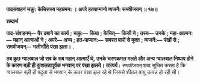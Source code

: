 **पादसंवाहनं चक्रु: केचित्तस्य महात्मन: ।** **अपरे हतपाप्मानो व्यजनै: समवीजयन् ॥ १७॥** 

**शब्दार्थ** 

**पाद-संवाहनम्—** **पैर दबाने का कार्य** **; चक्रु:—** **किया** **; केचित्—** **किसी ने** **; तस्य—** **उनके** **; महा-आत्मन:—** **महान् आत्माओं ने** **;** **अपरे—** **अन्य** **; हत-पाप्मान:—** **समस्त पापों से मुक्त** **; व्यजनै:—** **पंखों से** **; समवीजयन्—** **भलीभाँति पंखा झला।** **.** 

**तब कुछ ग्वालबाल जो सब के सब महान् आत्माएँ थे, उनके चरणकमल मलते और अन्य** **ग्वालबाल निष्पाप होने के कारण बड़ी ही कुशलतापूर्वक भगवान् पर पंखा झलते।** **तात्पर्य :** *समवीजयन्* शब्द सूचित करता है कि ग्वालबाल बड़ी ही पटुता से भगवान् के ऊपर पंखा झल रहे थे जिससे शीतल वायु उत्पन्न हो रही थी।  